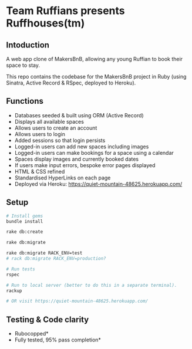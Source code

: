 # Team Ruffians presents Ruffhouses(tm)

## Intoduction

A web app clone of MakersBnB, allowing any young Ruffian to book their space to stay.

This repo contains the codebase for the MakersBnB project in Ruby (using Sinatra, Active Record & RSpec, deployed to Heroku).

## Functions
- Databases seeded & built using ORM (Active Record)
- Displays all available spaces
- Allows users to create an account
- Allows users to login
- Added sessions so that login persists
- Logged-in users can add new spaces including images
- Logged-in users can make bookings for a space using a calendar
- Spaces display images and currently booked dates
- If users make input errors, bespoke error pages displayed
- HTML & CSS refined
- Standardised HyperLinks on each page
- Deployed via Heroku: https://quiet-mountain-48625.herokuapp.com/

## Setup

```bash
# Install gems
bundle install

rake db:create

rake db:migrate

rake db:migrate RACK_ENV=test
# rack db:migrate RACK_ENV=production?

# Run tests
rspec

# Run to local server (better to do this in a separate terminal).
rackup

# OR visit https://quiet-mountain-48625.herokuapp.com/
```

## Testing & Code clarity
- Rubocopped*
- Fully tested, 95% pass completion*
